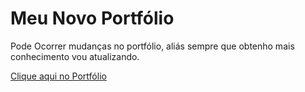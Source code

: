 # Meu Novo Portfólio


Pode Ocorrer mudanças no portfólio, aliás sempre que obtenho mais conhecimento vou atualizando.


<a href="edrielleduarte.github.io"> [Clique aqui no Portfólio](https://user-images.githubusercontent.com/80603255/149239393-742879c7-1e43-405e-8782-f1544e313246.jpg)</a>
